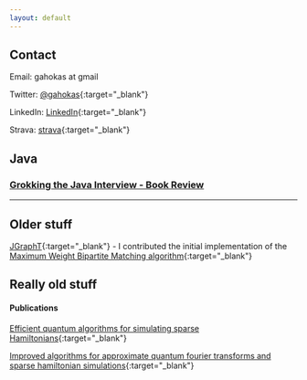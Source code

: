 ```yaml
---
layout: default
---
```


## Contact
Email: gahokas at gmail

Twitter: [@gahokas](https://twitter.com/gahokas){:target="_blank"}

LinkedIn: [LinkedIn](https://www.linkedin.com/in/graemeahokas){:target="_blank"}

Strava: [strava](https://www.strava.com/athletes/1130999){:target="_blank"}


## Java

### [Grokking the Java Interview - Book Review](grokking/grokking)

* * * 

## Older stuff

[JGraphT](https://jgrapht.org/){:target="_blank"} - I contributed the initial implementation of the [Maximum Weight Bipartite Matching algorithm](https://jgrapht.org/javadoc/org.jgrapht.core/org/jgrapht/alg/matching/MaximumWeightBipartiteMatching.html){:target="_blank"}

## Really old stuff
#### Publications
[Efficient quantum algorithms for simulating sparse Hamiltonians](https://arxiv.org/abs/quant-ph/0508139){:target="_blank"}

[Improved algorithms for approximate quantum fourier transforms and sparse hamiltonian simulations](https://prism.ucalgary.ca/handle/1880/41417){:target="_blank"}
